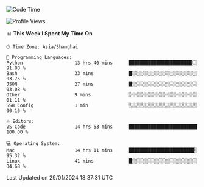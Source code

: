 <!--START_SECTION:waka-->
![Code Time](http://img.shields.io/badge/Code%20Time-338%20hrs%2031%20mins-blue)

![Profile Views](http://img.shields.io/badge/Profile%20Views-15-blue)

📊 **This Week I Spent My Time On** 

```text
🕑︎ Time Zone: Asia/Shanghai

💬 Programming Languages: 
Python                   13 hrs 40 mins      ███████████████████████░░   91.88 % 
Bash                     33 mins             █░░░░░░░░░░░░░░░░░░░░░░░░   03.75 % 
JSON                     27 mins             █░░░░░░░░░░░░░░░░░░░░░░░░   03.08 % 
Other                    9 mins              ░░░░░░░░░░░░░░░░░░░░░░░░░   01.11 % 
SSH Config               1 min               ░░░░░░░░░░░░░░░░░░░░░░░░░   00.16 % 

🔥 Editors: 
VS Code                  14 hrs 53 mins      █████████████████████████   100.00 % 

💻 Operating System: 
Mac                      14 hrs 11 mins      ████████████████████████░   95.32 % 
Linux                    41 mins             █░░░░░░░░░░░░░░░░░░░░░░░░   04.68 % 
```


 Last Updated on 29/01/2024 18:37:31 UTC
<!--END_SECTION:waka-->
